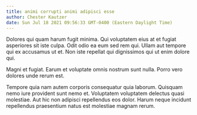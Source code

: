 ```yaml
---
title: animi corrupti animi adipisci esse
author: Chester Kautzer
date: Sun Jul 18 2021 09:56:33 GMT-0400 (Eastern Daylight Time)
---
```

Dolores qui quam harum fugit minima. Qui voluptatem eius at et fugiat asperiores sit iste culpa. Odit odio ea eum sed rem qui. Ullam aut tempore qui ex accusamus ut et. Non iste repellat qui dignissimos qui ut enim dolore qui.

 Magni et fugiat. Earum et voluptate omnis nostrum sunt nulla. Porro vero dolores unde rerum est.

 Tempore quia nam autem corporis consequatur quia laborum. Quisquam nemo iure provident sunt nemo et. Voluptatem voluptatem delectus quasi molestiae. Aut hic non adipisci repellendus eos dolor. Harum neque incidunt repellendus praesentium natus est molestiae magnam rerum.